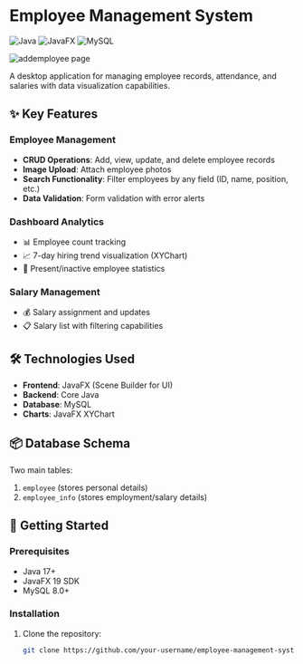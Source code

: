 # Employee Management System

![Java](https://img.shields.io/badge/Java-17%2B-blue)
![JavaFX](https://img.shields.io/badge/JavaFX-19-yellowgreen)
![MySQL](https://img.shields.io/badge/MySQL-8.0-orange)

![addemployee page](src/pkfemployeemanagementsystem/images/addemployeepage.PNG)


A desktop application for managing employee records, attendance, and salaries with data visualization capabilities.

## ✨ Key Features

### Employee Management
- **CRUD Operations**: Add, view, update, and delete employee records
- **Image Upload**: Attach employee photos
- **Search Functionality**: Filter employees by any field (ID, name, position, etc.)
- **Data Validation**: Form validation with error alerts

### Dashboard Analytics
- 📊 Employee count tracking
- 📈 7-day hiring trend visualization (XYChart)
- 👥 Present/inactive employee statistics

### Salary Management
- 💰 Salary assignment and updates
- 📋 Salary list with filtering capabilities

## 🛠️ Technologies Used
- **Frontend**: JavaFX (Scene Builder for UI)
- **Backend**: Core Java
- **Database**: MySQL
- **Charts**: JavaFX XYChart

## 📦 Database Schema
Two main tables:
1. `employee` (stores personal details)
2. `employee_info` (stores employment/salary details)

## 🚀 Getting Started

### Prerequisites
- Java 17+
- JavaFX 19 SDK
- MySQL 8.0+

### Installation
1. Clone the repository:
   ```bash
   git clone https://github.com/your-username/employee-management-system.git
